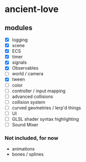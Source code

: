 # ancient-love

## modules

- [x] logging
- [x] scene
- [x] ECS
- [x] timer
- [x] signals
- [x] Observables
- [ ] world / camera
- [x] tween
- [ ] color
- [ ] controller / input mapping
- [ ] advanced collisions
- [ ] collision system
- [ ] curved geometries / lerp'd things
- [ ] UI
- [ ] GLSL shader syntax highlighting
- [ ] Sound Mixer

### Not included, for now

- animations
- bones / splines

